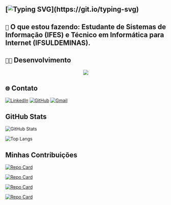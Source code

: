 ## [![Typing SVG](https://readme-typing-svg.demolab.com?font=Fira+Code&pause=1000&color=11FF26&multiline=true&repeat=false&width=650&height=100&lines=Prazer%2C+meu+nome+%C3%A9+Lorhan%F0%9F%91%8B.;Bem+vindo+ao+meu+portf%C3%B3lio%F0%9F%98%80!;Aqui+est%C3%A3o+alguns+dos+projetos+nos+quais+participei%F0%9F%98%85.)](https://git.io/typing-svg)

## `💬` **O que estou fazendo**: Estudante de Sistemas de Informação (IFES) e Técnico em Informática para Internet (IFSULDEMINAS).


## `👨‍💻` Desenvolvimento
<p align="center">
  <a href="https://skillicons.dev">
    <img src="https://skillicons.dev/icons?i=java,spring,python,php,javascript,nodejs,html,css,mysql,postgres,windows,linux,postman,git,github" />
  </a>
</p>

## `🌐` Contato
 [![LinkedIn](https://img.shields.io/badge/LinkedIn-0077B5?style=for-the-badge&logo=linkedin&logoColor=white)](https://www.linkedin.com/in/lorhan-souza/) 
 [![GitHub](https://img.shields.io/badge/GitHub-100000?style=for-the-badge&logo=github&logoColor=white)](https://github.com/LorhanSouza)
 [![Gmail](https://img.shields.io/badge/Gmail-FFF?style=for-the-badge&logo=gmail&logoColor=red)](mailto:lorhan.s160@gmail.com)

 ## GitHub Stats
 
 ![GitHub Stats](https://github-readme-stats.vercel.app/api?username=LorhanSouza&theme=transparent&bg_color=003&border_color=003&show_icons=true&icon_color=30A3DC&title_color=FFF&text_color=FFF)
 
 ![Top Langs](https://github-readme-stats-git-masterrstaa-rickstaa.vercel.app/api/top-langs/?username=LorhanSouza&layout=compact&bg_color=003&border_color=003&title_color=FFF&text_color=FFF)
 
 ## Minhas Contribuições
 
 [![Repo Card](https://github-readme-stats.vercel.app/api/pin/?username=LorhanSouza&repo=ConectaFAPES&bg_color=003&border_color=003&show_icons=true&icon_color=30A3DC&title_color=FFF&text_color=FFF)](https://github.com/LorhanSouza/ConectaFAPES)
 
 [![Repo Card](https://github-readme-stats.vercel.app/api/pin/?username=LorhanSouza&repo=dio-lab-open-source&bg_color=003&border_color=003&show_icons=true&icon_color=30A3DC&title_color=FFF&text_color=FFF)](https://github.com/LorhanSouza/dio-lab-open-source)
 
 [![Repo Card](https://github-readme-stats.vercel.app/api/pin/?username=VitorSSilva21&repo=TrabalhosTPA&bg_color=003&border_color=003&show_icons=true&icon_color=30A3DC&title_color=FFF&text_color=FFF)](https://github.com/VitorSSilva21/TrabalhosTPA)
 
 [![Repo Card](https://github-readme-stats.vercel.app/api/pin/?username=LorhanSouza&repo=dio-trilha-poo-bootcamp&bg_color=003&border_color=003&show_icons=true&icon_color=30A3DC&title_color=FFF&text_color=FFF)](https://github.com/LorhanSouza/dio-trilha-poo-bootcamp)

